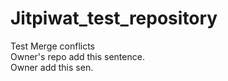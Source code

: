 # Jitpiwat_test_repository  
Test Merge conflicts  
Owner's repo add this sentence.  
Owner add this sen.